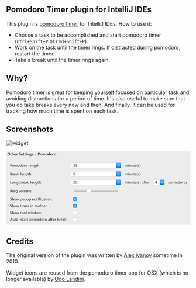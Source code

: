 ## Pomodoro Timer plugin for IntelliJ IDEs
This plugin is [pomodoro timer](https://en.wikipedia.org/wiki/Pomodoro_Technique) for IntelliJ IDEs. 
How to use it:
 - Choose a task to be accomplished and start pomodoro timer (`Ctrl+Shift+P` or `Cmd+Shift+P`).
 - Work on the task until the timer rings. If distracted during pomodoro, restart the timer.
 - Take a break until the timer rings again.

## Why?
Pomodoro timer is great for keeping yourself focused on particular task and avoiding distractions for a period of time.
It's also useful to make sure that you do take breaks every now and then.
And finally, it can be used for tracking how much time is spent on each task.

## Screenshots
![widget](https://raw.githubusercontent.com/dkandalov/pomodoro-tm/master/widget.png)

![settings](https://raw.githubusercontent.com/dkandalov/pomodoro-tm/master/settings.png)

## Credits
The original version of the plugin was written by [Alex Ivanov](https://twitter.com/alexMq0) sometime in 2010.

Widget icons are reused from the pomodoro timer app for OSX (which is no longer available) by [Ugo Landini](https://twitter.com/ugolandini).

